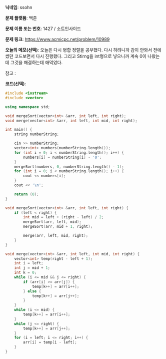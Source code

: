 **닉네임**: ssohn

**문제 플랫폼**: 백준

**문제 이름 또는 번호**:  1427 / 소트인사이드

**문제 링크**: https://www.acmicpc.net/problem/10989

**오늘의 메모(선택)**: 오늘은 다시 병합 정렬을 공부했다. 다시 하려니까 감이 안와서 전에 썼던 코드보면서 다시 진행했다. 그리고 Stirng을 int형으로 넣으니까 계속 0이 나왔는데 그것을 해결하는데 애먹었다.

참고 :

**코드(선택)**:

```c++
#include <iostream>
#include <vector>

using namespace std;

void mergeSort(vector<int> &arr, int left, int right);
void merge(vector<int> &arr, int left, int mid, int right);

int main() {
	string numberString;

	cin >> numberString;
	vector<int> numbers(numberString.length());
	for (int i = 0; i < numberString.length(); i++) {
		numbers[i] = numberString[i] - '0';
	}
	mergeSort(numbers, 0, numberString.length() - 1);
	for (int i = 0; i < numberString.length(); i++) {
		cout << numbers[i];
	}
	cout << '\n';

	return (0);
}

void mergeSort(vector<int> &arr, int left, int right) {
	if (left < right) {
		int mid = left + (right - left) / 2;
		mergeSort(arr, left, mid);
		mergeSort(arr, mid + 1, right);

		merge(arr, left, mid, right);
	}
}

void merge(vector<int> &arr, int left, int mid, int right) {
	vector<int> temp(right - left + 1);
	int i = left;
	int j = mid + 1;
	int k = 0;
	while (i <= mid && j <= right) {
		if (arr[i] >= arr[j]) {
			temp[k++] = arr[i++];
		} else {
			temp[k++] = arr[j++];
		}
	}
	while (i <= mid) {
		temp[k++] = arr[i++];
	}
	while (j <= right) {
		temp[k++] = arr[j++];
	}
	for (i = left; i <= right; i++) {
		arr[i] = temp[i - left];
	}
}

```
